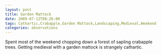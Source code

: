 ```yaml
---
layout: post
title: Garden Mattock
date: 2009-07-12T08:26:00
tags: Cathartic,Crabapple,Garden Mattock,Landscaping,Medieval,Weekend
categories: observations
---
```


Spent most of the weekend chopping down a forest of sapling crabapple trees.
Getting medieval with a garden mattock is strangely cathartic.





